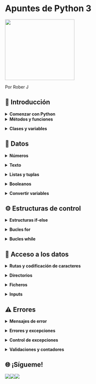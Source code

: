 # Apuntes de Python 3
<img src="https://programapa.files.wordpress.com/2021/01/fundamentos-1-python-1.png" width="230" height="200" text-align: center>

Por Rober J


## 🐍 Introducción

<details>
  <summary><strong>Comenzar con Python</strong></summary><br>
  
<p><strong>Python </strong>se ha convertido en uno de los lenguajes de programación favoritos para hacer toda clase de virguerías con la <strong>información geoespacial</strong> y no es casualidad: su (relativa) facilidad de uso y flexibilidad lo hace muy atractivo para usarlo en múltiples plataformas por usuarios no muy familiarizados con la programación informática (entre los que podría incluirme).</p>
<p>Este lenguaje aplicado a los Sistemas de Información Geográfica (SIG) se usa fundamentalmente para <strong>automatizar procesos o crear los nuestros propios</strong> en forma de <strong>scripts</strong> (pequeños códigos o programas). Por ejemplo, si quieres llevar a cabo una serie de operaciones de control de calidad (corrección de geometrías, control de atributos...) y cada una se ejecuta siempre bajo los mismos parámetros, podrías construir un script que realice todas esas operaciones para un conjunto de datos en vez de ir haciéndolo capa por capa.</p>
<p>Con estos scripts podremos <strong>crear plugins (QGIS) o add-ins (ArcGIS) que les aporten una interfaz gráfica</strong> para configurar los parámetros con los que trabajará dicho script según nuestras necesidades: las capas de entrada, los valores a calcular, la clase de resultado que queremos obtener y dónde almacenarlo...  </p>
<p>Podéis echar un vistazo a la clase de plugins que pueden crearse con Python explorando el <a rel="noreferrer noopener" href="https://plugins.qgis.org/plugins/" target="_blank">repositorio de plugins Python para QGIS</a> o el <a rel="noreferrer noopener" href="http://codesharing.arcgis.com/" target="_blank">repositorio de scripts de ArcGIS</a>.  </p>
<p>La documentación oficial y otros enlaces de utilidad para Python los recopilo en el siguiente post junto a otros muchos recursos:</p>
<p>Y si queréis probar el código sin descargar nada antes, existen <a rel="noreferrer noopener" href="https://repl.it/languages/python3" target="_blank">consolas de Python online como esta</a> donde trastear libremente, con ciertas limitaciones por supuesto. </p>
<p>Si no, se pueden usar las consolas que vienen integradas en cada SIG   de escritorio o programas externos denominados Entorno de Desarrollo Integrado (IDE) para programar más cómodamente (las consolas de los SIG suelen estar algo limitadas). Entre los IDE más populares están Visual Estudio Code o PyCharm, y tan solo habrá que <a rel="noreferrer noopener" href="https://remot-technologies.com/configurar-pyqgis-y-vs-code/" target="_blank">configurarlos</a> para comenzar a programar en ellos. </p>
<p>⚠ Este post trata sobre los aspectos básicos de Python en su <strong>versión 3.x</strong> (Python3), utilizada por QGIS a partir de su versión 3. Sin embargo, QGIS en sus versiones 2.x y ArcGIS utilizan la versión 2 de Python, por lo que se comentarán las diferencias entre las dos versiones en los puntos donde pueda ser conflictivo. </p>
<br></details>
<details> 
  <summary><strong>Métodos y funciones</strong></summary><br>
<p>Una <strong>función</strong> es un código que se ejecuta al escribir su nombre y rellenar sus parámetros, haciendo que se lleven a cabo las operaciones de de dicho código. Las funciones se pueden tanto crear desde 0 como usar las que trae Python por defecto o las de sus librerías y/o módulos. </p>
<p>Para usar una variable basta con escribirla y rellenar sus parámetros. Por ejemplo, la función print() hace que se muestre aquello que está dentro de los paréntesis:</p>
<pre >print(5)
> 5
print('Geografía')
> Geografía</pre>
<p>Los <strong>métodos</strong> son <strong>funciones específicas para variables de una clase concreta</strong>, es decir, las variables u objetos de tipo numérico tendrán unos métodos distintos a los de texto o listas debido a su distinta naturaleza.</p>
<p>La forma de <strong>usar un método</strong> es 'llamar' a una <strong>variable de clase compatible</strong> con el método y, si fuera necesario, completar los argumentos necesarios para que pueda llevarse a cabo:</p>
<pre >variable.método(argumentos)</pre>
<h3><strong>Crear funciones</strong></h3>
<p>Es posible crear nuestras propias funciones en Python para no tener que repetir constantemente un código. Con ellas obtendremos el resultado de un cálculo que nosotros diseñemos para unos valores de entrada.</p>
<p>Por ejemplo, la siguiente función nos devolverá la media para dos valores de entrada:</p>
<pre >def media(x,y):
    resultado = (x + y)/2
    return resultado</pre>
<p>Con print() podemos ver cuál es el resultado de aplicar esta función a los valores 8 y 14:</p>
<pre >print(media(8,14))
> 11.0</pre>
<p><strong>Dentro de una función existen varias partes:</strong></p>
<ul><li>Cabecera - da nombre a la función (media) y establece los parámetros que se van a usar</li><li>Cuerpo - realiza operaciones con los parámetros definidos en la cabecera y devuelve un resultado mediante <em>return</em></li><li>Llamada - es la invocación de la función al usar su nombre e introducir parámetros reales</li></ul>
<p>Nuestra función podrá tener <strong>tantos argumentos como queramos</strong>, así como podrá crear variables que funcionen solo dentro de esa función, denominadas <strong>variables locales</strong> (las variables que funcionan para todo el programa se llaman <strong>variables globales</strong>)</p>
  
<br></details>
<details>
  <summary><strong>Clases y variables</strong></summary><br>
  
<p>Las <strong>variables </strong>en Python son un tipo de objeto en  los que se almacena un valor o conjunto de valores. Dependiendo de la <strong>clase </strong>o tipo de dato que almacene, la variable será de una clase u otra.</p>
<p>Las variables <strong>las creamos nosotros</strong> para almacenar algún tipo de información, dándoles el nombre que queramos y escribiendo el valor que queramos almacenar detrás del símbolo de igualdad:</p>
<pre >coord_x = 19
coord_y = -99
poblacion = 'Ciudad de México'
lugar = 'Mercado de San Camilito'</pre>
<p>La <strong>clase </strong>a la que pertenezca la variable dependerá del valor que almacenen:</p>
<ul><li>Las variables <em>coord </em>son de clase <em>int </em>o entero porque almacenan números enteros</li><li>Las variables <em>lugar </em>son de clase <em>str</em> porque almacenan cadenas de texto</li></ul>
<p>Podemos <strong>comprobarlo</strong> usando la función type() :</p>
<pre >print(type(coord_x))
> &lt;class 'int'>
print(type(coord_y))
> &lt;class 'int'>
print(type(poblacion))
> &lt;class 'str'>
print(type(lugar))
> &lt;class 'str'></pre>
<p>Usando print() podemos <strong>visualizar las variables</strong>. Para imprimir varias a la vez basta con separarlas por comas:</p>
<pre >print(poblacion)
> Ciudad de México
print(coord_x , coord_y)
> 19
 -99</pre>
<p>Las variables son usadas para <strong>operar con los valores que almacenan</strong>:</p>
<pre >numero1 = 5
numero2 = 3
print(numero1 + numero2)
> 8</pre>
<p>Podemos <strong>modificar el valor de las variables</strong> siempre que queramos usando su nombre y guardando otro valor, sea del tipo que sea.</p>
<pre >mi_objeto = 5
mi_objeto = 'Cinco'
print(mi_objeto)
> Cinco</pre>
<p>Así como podemos <strong>intercambiar el valor de dos variables</strong>:</p>
<pre >A = 5
B = 10
A,B = B,A
print(A)
> 10</pre>
<p>También podemos <strong>borrarlas </strong>usando <em><strong>del</strong></em>:</p>
<pre >del mi_objeto</pre>
<p>⚠ En Python 2 para imprimir un resultado no es necesario hacer uso de los paréntesis. Basta con escribir <em>print </em>seguido de aquello que se quería imprimir. Esto es porque en Python 3 <em>print </em>pasó a considerarse una función y son siempre obligatorias. En Python 2 también funcionará si usamos los paréntesis. </p>
  
<br></details>

## 🧮 Datos 

<details>
  <summary><strong>Números</strong></summary><br>
 
<p>Los números no debe entrecomillarse, pues si no los tomará como si fuesen texto y no podrán usarse para hacer operaciones. Python puede usarse como una calculadora:</p>
<pre >print(5*3)
> 15
print('5*3')
> 5*3</pre>
<p>Hay <strong>dos tipos</strong> básicos de números que pueden almacenarse en Python: enteros o<strong> integer (int)</strong> y decimales o <strong>flotantes (float)</strong>:</p>
<pre >numero1 = 24
numero2 = 24.0
print(type(numero1))
> &lt;class 'int'>
print(type(numero2))
> &lt;class 'float'></pre>
<p>Si se hacen <strong>operaciones entre enteros y decimales</strong> el resultado pasará a ser de tipo decimal:</p>
<pre >print(3.7 + 3)
> 6.7
print(5/3)
> 1.6666666666666667</pre>
<p>⚠ En Python 2 las divisiones cuyo resultado es un decimal (como 5 entre 3) devuelven solo el número entero (5 entre 3 devolvería 1) Sin embargo, si en vez de dividir dos enteros convertimos uno de ellos en decimal (5.0 entre 3) entonces sí se devolvería el resultado con sus decimales. Esto es porque Python 3 convierte los valores automáticamente. En cualquier caso, al combinar enteros y decimales en una operación el resultado siempre será un decimal.</p>
<p>Python cuenta con una librería muy útil para <a href="https://docs.python.org/3/library/math.html">hacer toda clase de operaciones numéricas llamada <em><strong>math</strong></em></a> que, por lo general, <strong>es más precisa que las operaciones con operadores básicos.</strong></p>
  
<br></details>
<details>
  <summary><strong>Texto</strong></summary><br>
 
<p>El texto o también llamado <strong>cadenas (string)</strong> debe escribirse entrecomillado, ya sean comillas simples o dobles:</p>
<pre >print(hola)
> NameError: name 'hola' is not defined
print('hola')
> hola</pre>
<p>¿Por qué? Porque el texto sin comillas se reserva para nombrar las variables u objetos en las que almacenamos los valores.</p>
<h4><strong>Operar con el texto</strong></h4>
<p>Podemos <strong>operar </strong>con el texto <strong>concatenando </strong>cadenas:</p>
<pre >poblacion = 'Ciudad de México'
lugar = 'Mercado de San Camilito'
print(poblacion + ' - ' + lugar)
> Ciudad de México - Mercado de San Camilito</pre>
<p>Podemos <strong>concatenarlas varias veces</strong> usando el multiplicador. Cada caracter entrecomillado cuenta, por lo que tendremos que añadir nosotros los espacios y las comas para que la concatenación resulte legible:</p>
<pre >print((poblacion + ' - ' + lugar + ', ') * 5)
> Ciudad de México - Mercado de San Camilito, Ciudad de México - Mercado de San Camilito, Ciudad de México - Mercado de San Camilito, Ciudad de México - Mercado de San Camilito, Ciudad de México - Mercado de San Camilito,</pre>
<p>También podremos <strong>convertir una cadena a una lista</strong> con cada palabra usando el método .split() , en el que tendremos que indicar el separador existente entre cada palabra, en este caso, el espacio:</p>
<pre >PrograMapa = 'Cartografía y SIG'
print(PrograMapa.split(' '))
> ['Cartografía', 'y', 'SIG']</pre>
<p>Si queremos <strong>averiguar la longitud</strong> de una cadena habrá que usar len(), que devolverá un valor entero:</p>
<pre >print(len('PrograMapa'))
> 10</pre>
<p>También podemos averiguar si una cadena <strong>acaba con los caracteres que indiquemos</strong> usando <em>.endswith()</em>, muy útil si queremos comprobar extensiones de archivos:</p>
<pre >archivo = 'micapa.shp'
print(text.endswith('.gpkg'))
> False</pre>
<p>También es posible <strong>realizar operaciones con las mayúsculas y minúsculas</strong> de un texto:</p>
<pre >SIG = 'sistemas de Informacion GEOGRAFICA'
# Poner en minuscula
print(SIG.lower())
> sistemas de informacion geografica
## Poner todo en mayuscula
print(SIG.upper())
> SISTEMAS DE INFORMACION GEOGRAFICA
## Poner en mayuscula solo la primera letra de cada palabra:
print(SIG.title())
> Sistemas De Informacion Geografica
## Invertir mayusculas y minusculas
print(SIG.swapcase())
> SISTEMAS DE iNFORMACION geografica</pre>
<p>Otra interesante operación es la de <strong>invertir los caracteres</strong> de una cadena:</p>
<pre >palabra = 'SIG'
alreves = palabra[::-1]
print(alreves)
> 'GIS'</pre>
<h4><strong>Posiciones y subcadenas</strong></h4>
<p>Podemos acceder a los distintos caracteres que conforman nuestro texto o cadenas a través de la posición que estos ocupan dentro de ella indicándola entre corchetes [].</p>
<p>Hay que tener en cuenta que las posiciones comienzan desde el índice de posición 0, por lo que si nuestra cadena tiene por ejemplo 11 caracteres la última posición será la 10:</p>
<pre >cartografia = 'Mapas'
print(cartografia[0])
> M
print(cartografia[4])
> s</pre>
<p>Si quisiéramos contar desde el final usaríamos el índice de posición -1 y contaríamos hacia abajo:</p>
<img src="https://programapa.files.wordpress.com/2021/04/substrings.png?w=413"><figcaption><em>Fuente: http://www.nltk.org/book/ch03.html</em></figcaption></figure></div>
<p>Pueden usarse <strong>rangos </strong>para extraer conjuntos de caracteres llamados <strong>subcadenas</strong>. El rango seleccionará desde el primer caracter indicado (dejar en blanco para empezar desde el principio) hasta el caracter anterior al de la posición indicada: </p>
<pre >mapas = 'Cartografia'
print(mapas[:5])
> Carto
print(mapas[5:11])
> grafía</pre>
  
<br></details>

<details>
  <summary><strong>Listas y tuplas</strong></summary><br>
 
  
<p>La clase lista o <em>list </em>son un tipo de objeto que almacena una colección de valores. </p>
<p>A esta clase pertenecen tanto las listas como las tuplas. La <strong>diferencia entre ellas está en que las listas pueden modificarse y las tuplas no</strong>, haciendo que las listas sean más flexibles pero ocupen más memoria (acceder es más lento) que las segundas.</p>
<p>Las listas se guardan entre corchetes [] y las tuplas entre paréntesis (), separando los valores usando comas:</p>
<pre >una_tupla = ('coordenadas', -45.8, 58)
una_lista = ['coordenadas', -45.8, 58]
print(una_lista)
> ['coordenadas', -45.8, 58]
print(una_tupla)
> ('coordenadas', -45.8, 58)</pre>
<p>Una misma lista o tupla puede almacenar valores de distinto tipo (texto, enteros, floats...) incluyendo objetos que guarden valores, cada uno ocupando una <strong>posición </strong>dentro de ella que podemos usar para acceder a dicho valor. <strong>Los índices de posición son los mismos que en las cadenas</strong>:</p>
<pre >print(una_lista[0])
> coordenadas</pre>
<p>Para <strong>modificar un valor de una lista</strong> (hacerlo con una tupla daría error), basta con indicar la posición que queremos modificar y asignarle un nuevo valor:</p>
<pre >coordenadas = [23.45, 37.01]
coordenadas[1] = 38
print(coordenadas)
> [23.45, 38]</pre>
<p>Para añadir nuevos elementos, eliminarlos, ordenarlos u otras operaciones tendremos que usar los métodos de lista:</p>
<h4><strong>Métodos y funciones de lista</strong></h4>
<figure><table><tbody><tr><td>lista.append(valor)</td><td><strong>Añade un valor</strong> al final de una lista</td></tr><tr><td>lista.extend(lista2)</td><td>Extiende la lista <strong>añadiendo </strong>los elementos de una <strong>segunda lista</strong></td></tr><tr><td>lista.insert(posición, variable)</td><td><strong>Inserta </strong>una variable en la posición indicada de la lista.</td></tr><tr><td>lista.remove(valor)</td><td><strong>Elimina</strong> el primer elemento de la lista cuyo valor es el indicado. Si nada en la lista tiene ese valor se produce un error.</td></tr><tr><td>lista.pop(posición)</td><td>Devuelve y <strong>elimina</strong> el elemento que se encuentre en la posición indicada. Si no se especifica una posición, lo hará de manera predeterminada con el último elemento de la lista.</td></tr><tr><td>del lista[posicion/rango]</td><td>Además de <strong>eliminar</strong> elementos por su posición, con <em>del</em> podemos eliminar elementos que se encuentren en un rango de posiciones que especificamos. Si establecemos el rango [:] se vaciará la lista sin borrarla.</td></tr><tr><td>lista.index(valor)</td><td>Devuelve el <strong>índice de posición</strong> del primer elemento de la lista cuyo valor coincida con el indicado. Si ningún elemento tiene ese valor, producirá error.</td></tr><tr><td>lista.count(valor)</td><td>Devuelve el <strong>número de veces</strong> que aparece el valor indicado en la lista</td></tr><tr><td>lista.sort( )</td><td>Si la lista está compuesta solo por números, esta se modificará para que estén <strong>ordenados</strong> de forma ascendente</td></tr><tr><td>sorted(lista)</td><td>Crea una <strong>nueva lista ordenando los valores</strong> numéricos de menor a mayor de la lista original</td></tr><tr><td>lista.reverse( )</td><td><strong>Invierte </strong>permanentemente el orden de los elementos de la lista</td></tr><tr><td>lista[-5:]+lista[:-5] </td><td><strong>Rota </strong>los elementos de una lista 5 posiciones hacia arriba </td></tr><tr><td>print(max(set(lista), key=lista.count))</td><td>Obtener el <strong>valor más repetido</strong> en una lista</td></tr><tr><td>lista = [x + 1 for x in range(10)]</td><td>Se pueden <strong>usar expresiones</strong> para rellenar de valores una lista nueva. En este caso la lista almacenará valores del 1 al 10 de uno en uno.</td></tr></tbody></table></figure>
  
<br></details>
<details>
  <summary><strong>Booleanos</strong></summary><br>
 
<p>La clase booleano o bool consiste en valores TRUE o FALSE resultado de comprobar si algo es verdadero o falso. Funciona tanto con números como con cadenas de texto:</p>
<pre >> print(4 == 5)
False
> print('satélite' == 'satélite')
True
</pre>
<p>En este caso se ha usado el operador de igualdad == para comprobar si dos valores son iguales o no.</p>
<p>Los booleanos son utilizados sobre todo en las <a href="https://programapa.wordpress.com/2021/01/23/fundamentos-de-python-1-variables-clases-funciones-y-metodos/#estructuras_de_control">estructuras de control</a> para que se ejecuten unas funciones u otras según si se cumple o no una condición.</p>
<p>Los booleanos <strong>pueden ser tratados como valores enteros</strong>, en los que TRUE es 1 y FALSE es 0. Por ejemplo, pueden usarse para seleccionar los índices de posición 0 y 1 de una lista:</p>
<pre >SIG = ['AutoCAD','QGIS']
print(SIG[False])
> 'AutoCAD'
print(SIG[True])
> 'QGIS'</pre>
  
  
<br></details>
<details>
  <summary><strong>Convertir variables</strong></summary><br>
 
  
<p>Existen funciones para transformar una variable de una clase en otra para evitar errores. Hay conversiones que no se pueden hacer, como convertir un texto en número, pero sí podemos convertir por ejemplo números en cadenas:</p>
<h3><strong>Números a cadenas - función str()</strong></h3>
<p>Convierte <strong>tanto enteros como floats</strong> en cadenas:</p>
<pre >numero = str(5)
print(type(numero))
> &lt;class 'str'></pre>
<h3 ><strong>Floats a enteros - función int()</strong></h3>
<p>Elimina los decimales <strong>sin redondear</strong> para quedarse solo con el entero:</p>
<pre >numero = int(5.7)
print(numero)
> 5
print(type(numero))
> &lt;class 'int'></pre>
<h3 ><strong>Enteros a floats - función float()</strong></h3>
<p>Añade a un número entero el .0 para convertirlo en decimal:</p>
<pre >numero = float(5)
print(numero)
> 5.0
print(type(numero))
> &lt;class 'float'></pre>
  
<br></details>

## ⚙️ Estructuras de control 

<details>
  <summary><strong>Estructuras if-else </strong></summary><br>
 
  
<p>Las estructuras condicionales ejecutan un código u otro en función de si se cumple una condición o no:</p>
<h4><strong>If</strong></h4>
<p>Hace que se ejecute un código si se cumple una condición. Si no, se sigue con el resto de instrucciones del programa:</p>
<pre >poblacion = 13000
umbral = 10000
if poblacion > 10000:
    print('Es una ciudad')
> Es una ciudad</pre>
<h4><strong>If - Else</strong></h4>
<p>En este caso, si la condición del<em> if</em> no se cumple se ejecutará la del <em>else</em>:</p>
<pre >poblacion = 5000
umbral = 10000
if poblacion >= umbral:
    print('Es una ciudad')
else:
    print('Es un pueblo')
> Es un pueblo</pre>
<h4><strong>If - Elif - Else</strong></h4>
<p>Añadiendo el <em>elif</em> establecemos condiciones adicionales. Si alguna se cumple se ejecutará ignorando el resto, por ello es importante el orden en el que se colocan las condiciones:</p>
<pre >poblacion = 'Cádiz'
if poblacion == 'Málaga':
    print('Es Málaga')
elif poblacion == 'Cádiz':
    print('Es Cádiz')
else:
    print('No sabemos qué ciudad es')
> Es Cádiz</pre>
  
 
<h4><strong>Operadores condicionales</strong></h4>
  
  
<figure ><table><tbody><tr><td>&gt;</td><td>Mayor que</td></tr><tr><td>&lt;</td><td>Menor que</td></tr><tr><td>==</td><td>Igual que</td></tr><tr><td>&gt;=</td><td>Mayor o igual que</td></tr><tr><td>&lt;=</td><td>Menor o igual que</td></tr><tr><td>!=</td><td>Distinto de</td></tr></tbody></table></figure>
  
<br></details>
<details>
  <summary><strong>Bucles for</strong></summary><br>
 
  
<p>En los bucles<em> for</em> se repetirá un código un número de veces determinado por la cantidad de elementos que se encuentren en una lista.</p>
<p>Las listas son colecciones de elementos, tal y como explico en el post <a href="https://programapa.wordpress.com/2021/01/23/fundamentos-de-python-1-variables-clases-funciones-y-metodos/">Fundamentos de Python 1</a>. Cada elemento de una lista ocupa una posición, y el número total posiciones marcará la cantidad de veces que se repetirá el código:</p>
<pre >lista = ['QGIS', 'ArcGIS', 'gvSig']
for n in lista:
    print(n)
> QGIS
> ArcGIS
> gvSig</pre>
<p>El bucle de este ejemplo lo que hace es que por cada elemento de la lista (denominado <em>n</em>) se imprimirá el nombre de dicho elemento. </p>
<p>Se pueden <strong>crear listas numéricas de forma automática</strong> usando la <strong>función range()</strong>, en la que especificaremos el valor máximo que alcanzará dicha lista:</p>
<pre >for n in range(4):
    print('GIS')
> GIS
> GIS
> GIS
> GIS</pre>
<p>También puede definirse el valor desde el que comenzará la lista <strong>range</strong> y el incremento entre uno y otro. Si no se especifica, como en el caso anterior, comenzará por el 0 y el incremento será de 1. En el siguiente ejemplo la lista irá del 4 al 12 incrementándose de 2 en 2:</p>
<pre >rango = range(4,12,2)
for numero in rango:
    print(numero)
> 4
> 6
> 8
> 10
</pre>
  
<br></details>
<details>
  <summary><strong>Bucles while</strong></summary><br>
 
  
<p>Este tipo de bucle repetirá un código mientras se cumpla una condición. En el siguiente ejemplo se comprueba que <em>a </em>sea menor que 5, que en caso afirmativo imprimirá una cadena y aumentará el valor de <em>a</em> en 1:</p>
<pre >a = 1
while a &lt; 5:
    print(str(a) + ' es menor que 5')
    a  += 1
> 1 es menor que 5
> 2 es menor que 5
> 3 es menor que 5
> 4 es menor que 5</pre>
<p>En el momento en el que el valor de <em>a</em> llegó a 5 se dejó de imprimir el texto. Si no aumentáramos el valor de <em>a</em> éste siempre sería menor que 5 y por tanto se imprimiría indefinidamente el texto en lo que se conoce como un <strong>bucle infinito</strong>. Cuando esto pasa hay que <strong>cancelar la ejecución del programa</strong>.</p>
<p>Para controlar estos bucles en los que no sabemos cuántas veces puede repetirse el código, usaremos las palabras reservadas <strong>continue y break</strong>:</p>
<ul><li>continue <strong>se salta un paso del bucle</strong> </li><li>break <strong>interrumpe el bucle</strong></li></ul>
<p>Estas funciones se ejecutarán si se cumple una condición, por lo que tendremos que incluir estructuras condicionales dentro del bucle. En el siguiente ejemplo, cuando <em>a</em> llega a 3 <strong>continue</strong> se lo salta:</p>
<pre >a = 1
while a &lt; 5:
    if a == 3:
        print('(nos saltamos el 3)')
        a += 1
        continue
    else:
        print(str(a) + ' es menor que 5')
        a  += 1
> 1 es menor que 5
> 2 es menor que 5
> (nos saltamos el 3)
> 4 es menor que 5</pre>
<p>Aquí, cuando<em> a</em> llega a 4 <strong>break </strong>interrumpe el bucle:</p>
<pre >a = 1
while a &lt; 5:
    if a == 4:
        print('aquí se interrumpe el bucle')
        break
    else:
        print(str(a) + ' es menor que 5')
        a  += 1
> 1 es menor que 5
> 2 es menor que 5
> 4 es menor que 5
> aquí se interrumpe el bucle</pre>
  
<br></details>

## 🚪 Acceso a los datos

<details>
  <summary><strong>Rutas y codificación de caracteres</strong></summary><br>
 
<p>Las rutas a archivos o <em>paths</em> se escribirán dentro de la clase <em>string</em>, es decir, tendrán que ir entrecomilladas:</p>
<pre >ruta = 'C:\Users\Yo\Documentos\Programación\Python'</pre>
<p>Son de vital importancia para indicar la carpeta de la que queremos coger nuestras capas y/o dónde queremos guardar los resultados de nuestros geoprocesos.</p>
<p>Las barras que separan los directorios pueden dar problemas dependiendo de sistema operativo que se use. En Windows, se puede usar la doble barra para evitarlos:</p>
<pre >ruta = 'C:\\Users\\Yo\\Documentos\\Programación\\Python'</pre>
<p>Otra forma de evitar problemas con los caracteres es añadir una <em>r</em> antes de las comillas, tal y como muestro en el apartado sobre caracteres 👇</p>
<h4><strong>Codificación de caracteres</strong></h4>
<p>Una de las cosas a las que debemos prestar atención a la hora de operar con texto es la codificación de caracteres.</p>
<p>La codificación de caracteres es la forma en que el sistema traduce los caracteres al lenguaje binario de los ordenadores. Existen diversos tipos de codificación, y para <strong>averiguar el que usa nuestro sistema</strong> ejecutaremos el siguiente código:</p>
<pre >import sys
print(sys.getdefaultencoding())
> utf-8</pre>
<p>Si queremos <strong>cambiar la codificación</strong> usada en nuestro script para que, por ejemplo, admita tildes o eñes, tendremos que colocar la siguiente línea al inicio del script:</p>
<pre ># -*- coding: utf-8
</pre>
<p>⚠ En Python 3 la codificación por defecto es unicode o utf-8 (admite tildes, eñes, etc.) mientras que en Python 2 la codificación por defecto es ASCII y tendríamos que usar la sentencia anterior para cambiarlo.</p>
<h4><strong>Caracteres especiales ASCII</strong></h4>
<p>También debemos prestar atención a este tipo de caracteres. Son caracteres que puestos juntos en un texto desempeñan <strong>funciones especiales</strong>. Suele usarse la barra \ seguido de algún otro caracter:</p>
<figure ><table><thead><tr><th  data-align="center">Caracter</th><th  data-align="center">Función</th></tr></thead><tbody><tr><td  data-align="center">\t</td><td  data-align="center">Tabulación</td></tr><tr><td  data-align="center">\n</td><td  data-align="center">Salto de línea</td></tr><tr><td  data-align="center">\'</td><td  data-align="center">Apóstrofe</td></tr></tbody></table></figure>
<p>Esto puede generarnos problemas al manejar cadenas cuando programemos. Por ejemplo, si tenemos una ruta estilo C:\Users\Usuario\nuevos_archivos, la ruta no se leerá correctamente porque tiene un <strong>\n</strong> que hace que lea un salto de línea en ese momento. La solución sería usar un <strong>raw text</strong> para anular estos caracteres especiales añadiendo una <strong>r</strong> antes de la ruta:</p>
<pre >ruta = r'C:\Users\Usuario\nuevos_archivos'</pre>
<p>Pero también pueden resultar útiles. Por ejemplo, el caracter especial de apóstrofe \' resulta útil cuando queremos incluirlo dentro de un texto que ya está entrecomillado, puesto que los apóstrofes se usan para que Python reconozca las cadenas de texto y si metemos uno de por medio quedaría otro por ahí suelto que generaría error:</p>
<pre >print('Guns N' Roses')
> SyntaxError: invalid syntax
print('Guns N\' Roses')
> Guns N' Roses</pre>
<p >⚠ Nota: para evitar problemas con las rutas y cadenas en general en Python 2 existe la función raw_input() que aplicada a una cadena es equivalente a añadir la <em>r </em></p>
  
<br></details>


<details>
  <summary><strong>Directorios</strong></summary><br>
 
  
<p>Para acceder al sistema de archivos del ordenador y realizar operaciones como crear carpetas, listar o borrar archivos, etc. Python necesita <strong>importar el módulo <em>os</em></strong>, el cual recoge las funciones necesarias para ello:</p>
<pre >import os</pre>
<h3 ><strong>Funciones del módulo <em>os</em></strong></h3>
<figure ><table><tbody><tr><td>os.listdir(ruta)</td><td>Devuelve una lista con todos los archivos de una ruta</td></tr><tr><td>os.mkdir(ruta) </td><td>Crea un directorio en la ruta especificada incluyendo su nombre</td></tr><tr><td>os.remove(ruta)</td><td>Borra un archivo </td></tr><tr><td>os.rmdir()</td><td>Borra un directorio solo si está vacío</td></tr><tr><td>os.rename('ruta del archivo','nuevo nombre')</td><td>Cambia el nombre de un archivo</td></tr><tr><td>os.path.exists()</td><td>Devuelve un booleano (true o false) en función si el directorio o archivo existe</td></tr><tr><td>os.path.basename()</td><td>Devuelve una cadena con el nombre del directorio</td></tr><tr><td>os.path.splitext()</td><td>Devuelve una lista con dos elementos: el nombre del archivo y su extensión</td></tr><tr><td>os.isdir()</td><td>Devuelve un booleano en función de si la ruta indicada es o no un directorio</td></tr><tr><td>os.path.join(ruta, "nombrearchivo.extensión")</td><td>Une una ruta con el nombre de un archivo, ahorrándonos el escribir nosotros la contrabarra </td></tr><tr><td>os.system('comando')</td><td>Permite ejecutar comandos de la consola de comandos del PC.</td></tr></tbody></table></figure>
<h3 ><strong>Crear un directorio</strong></h3>
<p>Para crear un directorio conviene <strong>comprobar antes si existe</strong>:</p>
<pre >import os
ruta = "C:/ruta/carpeta"
if os.path.exists(ruta):
    print("Ya existe")
else:
    os.mkdir(ruta)
    print("Creado")</pre>
<h3 ><strong>Listar los archivos de un directorio</strong></h3>
<p>Usando listdir() podemos <strong>crear una lista</strong> con los nombres de los archivos existentes en una ruta junto a su extensión:</p>
<pre >import os
ruta = "C:\\ruta\\carpeta"
lista_ficheros = os.listdir(ruta)
print(lista_ficheros)</pre>
<h3 ><strong>Obtener nombres y extensiones de los archivos</strong></h3>
<p>Si quisiéramos obtener solo los nombres de los archivos o solo sus extensiones, habría que aplicar la función os.path.splitext() a cada elemento de la lista generada por os.listdir():</p>
<pre >import os
ruta = "C:\\ruta\\carpeta"
lista_ficheros = os.listdir(ruta)
for fichero in lista_ficheros:
    nombres = os.path.splitext(fichero)[0]
    extensiones = os.path.splitext(fichero)[1]
    print(nombres)
    print(extensiones)
</pre>
<p>Hay que tener en cuenta que también listará las carpetas que se encuentren en el directorio, y estas no cuentan con extensión.</p>
<h3 ><strong>Filtrar archivos por tipo</strong></h3>
<p>Siguiendo con lo anterior, podemos quedarnos en una nueva lista solo con los archivos de cierto tipo comprobando que su extensión coincida con la que indiquemos en una variable:</p>
<pre >import os
ruta = "C:\\ruta\\carpeta"
lista_capas = os.listdir(ruta)
lista_shapes = []
filtro = ".shp"
for capa in lista_capas:
    extensiones = os.path.splitext(capa)[1]
    if extensiones == filtro:
        lista_shapes.append(capa)
print(lista_shapes)</pre>
  
<br></details>
<details>
  <summary><strong>Ficheros</strong></summary><br>
 
  
<p>Los ficheros o archivos son una clase de Python que corresponde a la información almacenada en un fichero que se encuentre en nuestro ordenador. Python puede abrir y modificar multitud de tipos de fichero, incluidos los comúnmente usados por los SIG como Shapefiles, GeoPackages, GeoTIFF...</p>
<p>Sin embargo, para trabajar con los ficheros SIG en Python conviene antes conocer cómo operar a nivel básico con ficheros de texto, ya sean .txt o .csv, que suelen guardar información también necesaria en los SIG.</p>
<h3 ><strong>Abrir un fichero</strong></h3>
<p>Para operar con los ficheros tendremos que abrir un fichero y <a href="https://programapa.wordpress.com/2021/01/23/fundamentos-de-python-1-variables-clases-funciones-y-metodos/">almacenarlo en una variable</a>:</p>
<pre >fichero = open(r'C:\Users\Yo\Documentos\Python\miarchivo.ext', 'r')</pre>
<p>El fichero podrá <a rel="noreferrer noopener" href="https://uniwebsidad.com/libros/python/capitulo-9/sobre-el-objeto-file" target="_blank">abrirse de distintas formas según convenga</a>, aunque las principales son los modos de lectura y escritura:</p>
<figure ><table><tbody><tr><td>open(‘ruta’,’r’)</td><td>Abrir un fichero en modo lectura (no se podrá modificar)<br>Genera error si no existe el archivo.</td></tr><tr><td>open(‘ruta’,’w’)</td><td>Abrir un fichero en modo escritura (permite modificarlo)<br>Si no existe se creará.</td></tr></tbody></table></figure>
<p >⚠ <strong>Si surge algún problema</strong>, asegúrate de que la ruta es correcta y que has incluido la extensión del fichero. Además, la ruta debe estar entrecomillada para que sea tomada como texto. También suele ocurrir que al copiar y pegar rutas se incluyan caracteres especiales (\u202aC), lo cual se suele arreglar borrando y escribiendo de nuevo los primeros caracteres. Por último, las barras de separación pueden originar <a rel="noreferrer noopener" href="https://programapa.wordpress.com/2021/01/23/fundamentos-de-python-1-variables-clases-funciones-y-metodos/#texto" target="_blank">caracteres especiales ASCII</a>, por lo que es aconsejable colocar una r delante de la ruta (tal y como se ve en el ejemplo de arriba) para que la ruta sea un raw text.</p>
<h3 ><strong>Crear un fichero</strong></h3>
<p>Para crear un fichero nuevo hay que usar el método open() en modo escritura (w) e indicar una ruta de vuestro ordenador junto al nombre y extensión que tendrá el nuevo fichero. Ningún archivo en el directorio elegido debe tener el mismo nombre que el archivo que vamos a crear.</p>
<h3 ><strong>Métodos de fichero</strong></h3>
<p>Como toda clase en Python, los ficheros tienen sus propios métodos con los que hacer distintas operaciones con ellos. La variable con el fichero abierto se puede usar, entre otros, con los siguientes métodos:</p>
<figure ><table><tbody><tr><td>fichero.read()</td><td>Devuelve el contenido del fichero en una cadena de texto</td></tr><tr><td>fichero.readline()</td><td>Devuelve una línea del fichero en una cadena de texto</td></tr><tr><td>fichero.readlines()</td><td>Devuelve una lista que almacena cada<br>línea del fichero en una posición</td></tr><tr><td>fichero.write('texto')</td><td>Escribe en el fichero el texto indicado</td></tr><tr><td>fichero.close()</td><td>Cierra el fichero para que los datos escritos se vean correctamente</td></tr></tbody></table></figure>
<h3 ><strong>Ver un fichero</strong></h3>
<p>Para ver un archivo en Python tendremos que crear un bucle for  que imprima cada una de las líneas del archivo almacenadas en la lista que devuelve el método readlines(). Al final del código cerramos el archivo:</p>
<pre >fichero = open(r'C:\Users\Yo\Documentos\Python\miarchivo.ext', 'r')
for linea in fichero.readlines():
    print(linea)
fichero.close()
> linea 1
> linea 2
> linea 3
...</pre>
<h3 ><strong>Acceder a las columnas de un archivo</strong></h3>
<p>En ficheros de texto que contengan tablas, podremos usar el <a rel="noreferrer noopener" href="https://programapa.wordpress.com/2021/01/23/fundamentos-de-python-1-variables-clases-funciones-y-metodos/#texto" target="_blank">método split()</a> para convertir cada línea en una lista que separe cada una de los valores que contenga, pudiendo así acceder a su posición.</p>
<p>Por ejemplo, tenemos la siguiente tabla en un fichero .txt y queremos acceder solo a la primera y tercera columna:</p>
<pre><code>0 1 2 3 4
3 4 8 6 2
4 5 8 9 7</code></pre>
<p>Guardaremos la tabla en un objeto y haremos que a cada línea extraida con readlines() se le aplique split() indicando que el archivo separa los valores con espacios.</p>
<p>La lista que genera split() la almacenamos en una nueva variable en la que podremos seleccionar qué columnas imprimimos según su posición:</p>
<pre >fichero = open(r'C:\Users\Yo\Documentos\Python\miarchivo.ext', 'r')
for linea in fichero.readlines():
    columnas = linea.split(' ')
    print(columnas[0], columnas[2])
fichero.close()
> 0 2
> 3 8
> 4 8</pre>
<h3 ><strong>Escribir en un fichero</strong></h3>
<p>Para escribir en un fichero habrá que abrirlo (o crearlo) en <strong>modo escritura</strong> (w) y <strong>usar el método write()</strong> sobre él para añadirle el texto que queramos. No olvidar cerrar el fichero con close().</p>
<p>En el siguiente ejemplo se crea una lista y se escribe cada uno de los elementos que contiene en un nuevo archivo:</p>
<pre >capitales_andalucia = ['Córdoba', 'Jaén', 'Almería', 'Cádiz', 'Granada', 'Sevilla', 'Málaga']
fichero = open(r'C:\Users\Yo\Documentos\Python\andalucia.txt', 'w')
for ciudad in fichero:
    fichero.write(ciudad + '\n')
fichero.close()</pre>
<p>Como le hemos dicho que añada el caracter especial ASCII de salto de página \n cada elemento se escribirá en una línea distinta:</p>
<figure><img src="https://programapa.files.wordpress.com/2021/01/image-4.png?w=285" alt="" class="wp-image-4697"/></figure>
<h3 ><strong>Copiar datos de un fichero a otro</strong></h3>
<p>Podemos hacer selecciones de datos de un fichero para guardarlas en uno nuevo que solo contenga esa información filtrada.</p>
<p>Por ejemplo, podemos seleccionar aquellas ciudades del ejemplo anterior que empiecen con la letra C y guardarlas en un nuevo fichero de texto:</p>
<pre >ciudades = open(r'C:\Users\Yo\Documentos\Python\andalucia.txt', 'r')
ciudades_C = open(r'C:\Users\Yo\Documentos\Python\andalucia_C.txt', 'w')
for ciudad in ciudades.readlines():
    if ciudad[0] == 'C':
        ciudades_C.write(ciudad)
    
ciudades.close()
ciudades_C.close()
</pre>
<p>Los saltos de línea ya estaban guardados en el archivo de lectura porque los incluimos nosotros antes, de modo que al copiarlo están en el nuevo archivo:</p>
<figure><img src="https://programapa.files.wordpress.com/2021/01/image-5.png?w=288" alt="" class="wp-image-4699"/></figure>
  
<br></details>
<details>
  <summary><strong>Inputs</strong></summary><br>
 
  
<p>Los inputs son valores que el usuario de un programa informático introduce de forma dinámica para obtener un resultado. Podemos hacer que un programa requiera que el usuario introduzca datos para seguir ejecutándose mediante la función input().</p>
<p>Por ejemplo, podemos modificar el script anterior para que se calcule la media de dos valores cualesquiera que introduzca el usuario:</p>
<pre >def media(x,y):
    resultado = (x + y)/2
    return resultado
print('¡Averigua la media de dos números!')
num1 = float(input('Introduce un número: '))
num2 = float(input('Introduce otro número: '))
print(media(num1,num2))</pre>
<p>Se ha forzado el input mediante la función de conversión de variables float() para que los números sean siempre tomados como floats y no como texto.</p>
<p>También se puede añadir un pequeño mensaje dentro de la función en formato string para guiar al usuario. </p>
<p >⚠ En Python 2 hay dos clases de inputs: <em>input()</em> permite diferenciar entre números y texto si hacemos uso o no de las comillas, y <em>raw_input()</em> convierte todo a texto.  En Python 3, la función <em>input()</em> devuelve todo como texto (sustituyendo a <em>raw_input()</em>) y tendremos que usar funciones de conversión. Si queremos que el procedimiento sea automático y sea Python quien decida (similar al <em>input()</em> de Python 2) tendremos que usar la función <em>input()</em> dentro de la función <em>eval()</em>. </p>
  
<br></details>

## ⚠️ Errores

<details>
  <summary><strong>Mensajes de error</strong></summary><br>
  
<figure ><table><tbody><tr><td>SyntaxError</td><td>El código está mal escrito y tiene errores de sintaxis</td></tr><tr><td>AttributeError</td><td>Intentamos un método sobre un objeto que no lo permite (como aplicar un método de lista a un número)</td></tr><tr><td>ValueError:</td><td>Usamos un valor incompatible dentro de una función </td></tr><tr><td>IndexError</td><td>Cuando se señala una posición que no existe en una cadena o lista</td></tr><tr><td>NameError</td><td>Se llama a una variable que no está asignada o función que no existe</td></tr><tr><td>IOError</td><td>Cuando se intenta abrir un archivo no existe</td></tr><tr><td>TypeError</td><td>Cuando hacemos operaciones con valores incompatibles (como tratar de sumar una cadena y un número)</td></tr><tr><td>ZeroDivisionError</td><td>Intentamos dividir entre 0</td></tr><tr><td>KeyError:</td><td>Cuando falta una llave en un diccionario y queremos acceder a ella</td></tr></tbody></table></figure>
 
<br></details>

<details>
  <summary><strong>Errores y excepciones</strong></summary><br>
    
<p>En el ámbito de la programación podemos encontrar fundamentalmente <strong>3 tipos de errores</strong> dependiendo de su origen:</p>
<h3 ><strong>Errores de sintaxis</strong></h3>
<p>Son el resultado de escribir sin respetar las reglas sintácticas de un código: no cerrar paréntesis o comillas, no indentar bien el código, escribir mal el nombre de una función... por lo que tienen fácil solución.</p>
<p>Cuando se produce uno de estos errores el intérprete devuelve el mensaje <em><strong>SyntaxError</strong></em>. Además, se suele indicar el lugar del código donde se ha producido el error.</p>
<h3 ><strong>Errores semánticos</strong></h3>
<p>Esta clase de errores se producen cuando el código programado no devuelve el resultado esperado porque nuestro código no está haciendo lo que habíamos planeado. En estos casos, el intérprete no devuelve mensaje de error, por lo que tendremos que<strong> fijarnos en el resultado</strong> que hemos obtenido para averiguar dónde está el problema.</p>
<h3 ><strong>Errores de ejecución: excepciones</strong></h3>
<p>Estos errores surgen cuando el código no puede seguir ejecutándose, por lo que detienen el programa y se devuelve un mensaje de error. Se les suele llamar <strong>excepciones</strong>.</p>
<p>¿Cuándo deja un código de poder ejecutarse? El origen es muy diverso, ya que puede venir dado por errores en la programación del código (por ejemplo si intenta sumar un número y una cadena) o por cuestiones ajenas a él, como intentar leer un archivo que se encuentre dañado.</p>
<p>Por ejemplo, ¿qué le ocurriría al código que creamos en el apartado input si el usuario en vez de introducir un número introduce una palabra como puede ser el número escrito en letras? Devolvería un error que le imposibilitaría seguir ejecutándose:</p>
<pre >> ValueError: could not convert string to float: 'veinte'</pre>
<p>Esto es porque el input del usuario se intenta a convertir a float para que no existan errores en las operaciones que calculan la media, pero como contamos en el apartado de la <a href="https://programapa.wordpress.com/2021/01/23/fundamentos-de-python-1-variables-clases-funciones-y-metodos/#convertir_variables">conversión de variables</a>, no se puede transformar caracteres a números.</p>
<p>¿Cómo se <strong>evitan</strong> esta clase de errores? A través del <strong>control de excepciones</strong> y las <strong>validaciones</strong>.</p>
  
<br></details>
<details>
  <summary><strong>Control de excepciones</strong></summary><br>
 
  
<p>Consiste en crear bloques de código alternativos que se ejecutarán en caso de que nuestra primera opción falle. La estructura que sigue es la siguiente:</p>
<ul><li>try - primer bloque de código que se ejecutará.</li><li>except - en caso de existir un error, se ejecutará este segundo bloque. Si no hay error, se saltará.</li><li>finally - este último bloque es opcional, y siempre se ejecutará.</li></ul>
<pre >def media(x,y):
    resultado = (x + y)/2
    return resultado
print('¡Averigua la media de dos números!')
try:
   num1 = float(input('Introduce un número: '))
   num2 = float(input('Introduce otro número: '))
   print(media(num1,num2))
except:
   print('Algo ha fallado')
finally:
   print('Prueba otra vez')</pre>
<p>Se pueden usar tantos <em>except </em>como distintos errores queramos identificar. Para ello, basta con añadir el nombre del error a continuación del <em>except</em>:</p>
<pre>except ValueError:
   print('Has introducido una palabra en vez de un número')
except:
   print('Algo ha fallado')</pre>
  
<br></details>
<details>
  <summary><strong>Validaciones y contadores</strong></summary><br>
 
  
<h4><strong>Validaciones: while True</strong></h4>
<p>Las validaciones son una vuelta de tuerca al control de excepciones para que el programa no tenga ejecutarse manualmente de nuevo en caso de encontrar una excepción, sino que podemos pedir al usuario que intente introducir de nuevo un valor en caso de que no lo haya hecho correctamente la primera vez. </p>
<p>Es lo que se conoce como <strong>programación defensiva</strong>: prever los errores del usuario para asegurarnos de que utiliza bien el programa.</p>
<p>La forma de crear validaciones es crear un bucle <em>while True,</em> un truco con el que creamos un bucle infinito (verdadero siempre es verdadero) que no se detendrá a menos que usemos un <em>break</em>.</p>
<p>Cuando se produzca un error, <em>continue</em> nos mandará de nuevo al inicio del bucle, osea al <em>try</em>, y si este se ejecuta correctamente pasará al <em>else</em>, que lo cerrará usando <em>break</em>:</p>
<pre >print('¡Averigua la media de dos números!')
while True:
    try:
        num1 = float(input('Introduce un número: '))
        num2 = float(input('Introduce otro número: '))
        print(media(num1,num2))
    except ValueError:
        print('No has introducido un número')
        continue
    else:
        break</pre>
<p>Una vez que los inputs son correctos, el bucle podrá ejecutar la sentencia <em>else</em> y detenerse con <em>break</em>. En caso de haber seguido utilizando <em>finally</em> en lugar de <em>else</em>, de poco nos habría servido el <em>continue</em> pues <em>finally </em>siempre se ejecuta.</p>
<h4><strong>Contadores</strong></h4>
<p>En Python es posible programar contadores para establecer un máximo número de intentos que vaya a tener el usuario para introducir bien los datos. Basta con crear una variable contador y sumarle 1 cada vez que se repita el error, estableciendo un límite a partir del cual el bucle se interrumpirá y no dejará intentarlo de nuevo:</p>
<pre >contador = 0
print('¡Averigua la media de dos números!')
while True:
    try:
        num1 = float(input('Introduce un número: '))
        num2 = float(input('Introduce otro número: '))
        print(media(num1,num2))
    except ValueError:
        print('No has introducido un número')
        contador += 1
        if contador >= 3:
           print('Has superado el límite de intentos')
           break
        else:
           continue
    else:
        break</pre>
  
<br></details>

## 🌐 ¡Sígueme!
[![](https://img.shields.io/badge/@progra_mapa-blue?style=for-the-badge&labelColor=blue&logo=Twitter&logoColor=white)](https://twitter.com/progra_mapa)[![](https://img.shields.io/badge/PrograMapa-grey?style=for-the-badge&logo=wordpress)](https://programapa.wordpress.com)[![](https://img.shields.io/badge/Roberto-blue?style=for-the-badge&logo=linkedin)](https://linkedin.com/in/robertojl)
